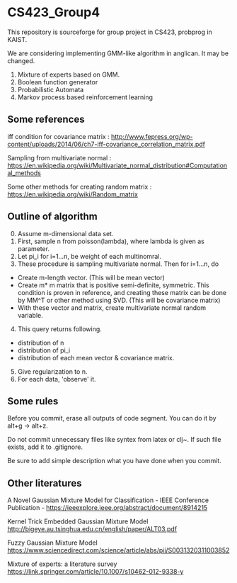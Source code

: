 # CS423_Group4
This repository is sourceforge for group project in CS423, probprog in KAIST.

We are considering implementing GMM-like algorithm in anglican. It may be changed.

1. Mixture of experts based on GMM.
2. Boolean function generator
3. Probabilistic Automata
4. Markov process based reinforcement learning

## Some references
iff condition for covariance matrix : <http://www.fepress.org/wp-content/uploads/2014/06/ch7-iff-covariance_correlation_matrix.pdf>

Sampling from multivariate normal : <https://en.wikipedia.org/wiki/Multivariate_normal_distribution#Computational_methods>

Some other methods for creating random matrix : <https://en.wikipedia.org/wiki/Random_matrix>

## Outline of algorithm
0. Assume m-dimensional data set.
1. First, sample n from poisson(lambda), where lambda is given as parameter.
2. Let pi_i for i=1...n, be weight of each multinomral.
3. These procedure is sampling multivariate normal. Then for i=1...n, do
  - Create m-length vector. (This will be mean vector)
  - Create m* m matrix that is positive semi-definite, symmetric. This condition is proven in reference, and creating these matrix can be done by MM^T or other method using SVD. (This will be covariance matrix)
  - With these vector and matrix, create multivariate normal random variable.
4. This query returns following.
  - distribution of n
  - distribution of pi_i
  - distribution of each mean vector & covariance matrix.
5. Give regularization to n.
6. For each data, 'observe' it.

## Some rules
Before you commit, erase all outputs of code segment. You can do it by alt+g -> alt+z.

Do not commit unnecessary files like syntex from latex or clj~. If such file exists, add it to .gitignore.

Be sure to add simple description what you have done when you commit.

## Other literatures

A Novel Gaussian Mixture Model for Classification - IEEE Conference Publication - <https://ieeexplore.ieee.org/abstract/document/8914215>

Kernel Trick Embedded Gaussian Mixture Model <http://bigeye.au.tsinghua.edu.cn/english/paper/ALT03.pdf>

Fuzzy Gaussian Mixture Model <https://www.sciencedirect.com/science/article/abs/pii/S0031320311003852>

Mixture of experts: a literature survey <https://link.springer.com/article/10.1007/s10462-012-9338-y>
